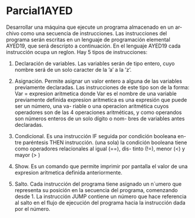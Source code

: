 # Parcial1AYED

Desarrollar una máquina que ejecute un programa almacenado en un ar-
chivo como una secuencia de instrucciones. Las instrucciones del programa
serán escritas en un lenguaje de programación elemental AYED19, que será
descripto a continuación. En el lenguaje AYED19 cada instrucción ocupa un
reglon. Hay 5 tipos de instrucciones:

1) Declaración de variables. Las variables serán de tipo entero, cuyo nombre
será de un solo caracter de la ’a’ a la ’z’.

2) Asignación. Permite asignar un valor entero a alguna de las variables
previamente declaradas. Las instrucciones de este tipo son de la forma:
Var = expresion aritmetica
donde
Var es el nombre de una variable previamente definida
expresion aritmetica es una expresión que puede ser un número, una va-
riable o una operacion aritmética cuyos operadores son de las 4 operaciones
aritméticas, y como operandos son números enteros de un solo dígito o nom-
bres de variables antes declaradas.

3) Condicional. Es una instrucción IF seguida por condición booleana en-
tre paréntesis THEN instrucción. (una sola)
la condición booleana tiene como operadores relacionales al igual (==), dis-
tinto (!=), menor (<) y mayor (> )

4) Show. Es un comando que permite imprimir por pantalla el valor de
una expresion aritmetica definida anteriormente.

5) Salto. Cada instrucción del programa tiene asignado un n´umero que
representa su posición en la secuencia del programa, comenzando desde 1.
La instrucción JUMP contiene un número que hace referencia al salto en el
flujo de ejecución del programa hacia la instrucción dada por el número.

